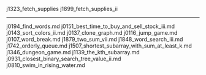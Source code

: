 j1323_fetch_supplies
j1899_fetch_supplies_ii

---
j0194_find_words.md
j0151_best_time_to_buy_and_sell_stock_iii.md
j0143_sort_colors_ii.md
j0137_clone_graph.md
j0116_jump_game.md
j0107_word_break.md
j1879_two_sum_vii.md
j1848_word_search_iii.md
j1742_orderly_queue.md
j1507_shortest_subarray_with_sum_at_least_k.md
j1346_dungeon_game.md
j1139_the_kth_subarray.md
j0931_closest_binary_search_tree_value_ii.md
j0810_swim_in_rising_water.md
